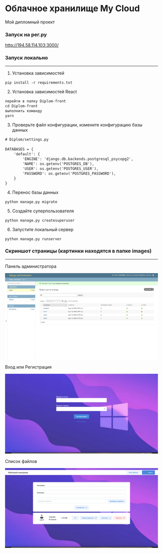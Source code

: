 # Облачное хранилище My Cloud
Мой дипломный проект  

### Запуск на рег.ру
http://194.58.114.103:3000/


### Запуск локально
___
1. Установка зависимостей
```
pip install -r requirements.txt
```

2. Установка зависимостей React

```
перейти в папку Diplom-front
cd Diplom-front
выполнить команду
yarn
```

3. Проверьте файл конфигурации, измените конфигурацию базы данных
```
# Diplom/settings.py

DATABASES = {
    'default': {
        'ENGINE': 'django.db.backends.postgresql_psycopg2',
        'NAME': os.getenv('POSTGRES_DB'),
        'USER': os.getenv('POSTGRES_USER'),
        'PASSWORD': os.getenv('POSTGRES_PASSWORD'),
    }
} 

```

4. Перенос базы данных
```
python manage.py migrate

```
5. Создайте суперпользователя
```
python manage.py createsuperuser
```
6. Запустите локальный сервер
```
python manage.py runserver
```
### Скриншот страницы (картинки находятся в папке images)
___ 
Панель администратора

![screen shot](Images/admin.png) 

Вход или Регистрация  

![screen shot](Images/main.png)  

Список файлов  

![screen shot](Images/myfiles.png)

